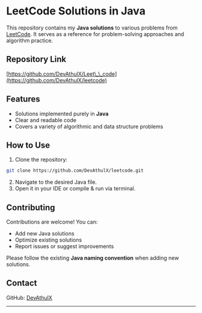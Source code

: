 

# LeetCode Solutions in Java

This repository contains my **Java solutions** to various problems from [LeetCode](https://leetcode.com/).
It serves as a reference for problem-solving approaches and algorithm practice.

## Repository Link

[https://github.com/DevAthulX/Leet\_\_code](https://github.com/DevAthulX/leetcode)

## Features

* Solutions implemented purely in **Java**
* Clear and readable code
* Covers a variety of algorithmic and data structure problems

## How to Use

1. Clone the repository:

```bash
git clone https://github.com/DevAthulX/leetcode.git
```

2. Navigate to the desired Java file.
3. Open it in your IDE or compile & run via terminal.

## Contributing

Contributions are welcome! You can:

* Add new Java solutions
* Optimize existing solutions
* Report issues or suggest improvements

Please follow the existing **Java naming convention** when adding new solutions.

## Contact

GitHub: [DevAthulX](https://github.com/DevAthulX)

---

